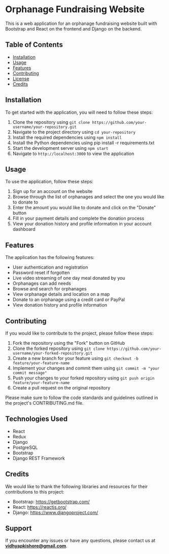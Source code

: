 # Orphanage Fundraising Website

This is a web application for an orphanage fundraising website built with Bootstrap and React on the frontend and Django on the backend.

## Table of Contents

- [Installation](#installation)
- [Usage](#usage)
- [Features](#features)
- [Contributing](#contributing)
- [License](#license)
- [Credits](#credits)

## Installation

To get started with the application, you will need to follow these steps:

1. Clone the repository using `git clone https://github.com/your-username/your-repository.git`
2. Navigate to the project directory using `cd your-repository`
3. Install the required dependencies using `npm install`
4. Install the Python dependencies using pip install -r requirements.txt
5. Start the development server using `npm start`
6. Navigate to `http://localhost:3000` to view the application

## Usage

To use the application, follow these steps:

1. Sign up for an account on the website
2. Browse through the list of orphanages and select the one you would like to donate to
3. Enter the amount you would like to donate and click on the "Donate" button
4. Fill in your payment details and complete the donation process
5. View your donation history and profile information in your account dashboard

## Features

The application has the following features:

- User authentication and registration
- Password reset if forgotten
- Live video streaming of one day meal donated by you
- Orphanages can add needs 
- Browse and search for orphanages
- View orphanage details and location on a map
- Donate to an orphanage using a credit card or PayPal
- View donation history and profile information

## Contributing

If you would like to contribute to the project, please follow these steps:

1. Fork the repository using the "Fork" button on GitHub
2. Clone the forked repository using `git clone https://github.com/your-username/your-forked-repository.git`
3. Create a new branch for your feature using `git checkout -b feature/your-feature-name`
4. Implement your changes and commit them using `git commit -m "your commit message"`
5. Push your changes to your forked repository using `git push origin feature/your-feature-name`
6. Create a pull request on the original repository

Please make sure to follow the code standards and guidelines outlined in the project's CONTRIBUTING.md file.

## Technologies Used

- React
- Redux
- Django
- PostgreSQL
- Bootstrap
- Django REST Framework

## Credits

We would like to thank the following libraries and resources for their contributions to this project:

- Bootstrap: https://getbootstrap.com/
- React: https://reactjs.org/
- Django: https://www.djangoproject.com/

## Support

If you encounter any issues or have any questions, please contact us at **vidhyapkishore@gmail.com**.
